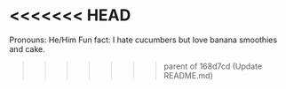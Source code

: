 
<<<<<<< HEAD
=======
Pronouns: He/Him
Fun fact: I hate cucumbers but love banana smoothies and cake.
>>>>>>> parent of 168d7cd (Update README.md)

